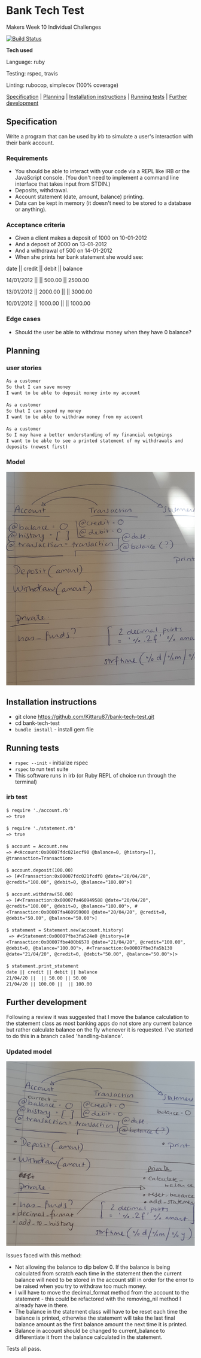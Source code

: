 # Bank Tech Test

Makers Week 10 Individual Challenges

[![Build Status](https://travis-ci.com/Kittaru87/bank-tech-test.svg?branch=master)](https://travis-ci.com/Kittaru87/bank-tech-test)

**Tech used**

Language: ruby

Testing: rspec, travis

Linting: rubocop, simplecov (100% coverage)

[Specification](#Specification) | [Planning](#Planning) | [Installation instructions](#Installation-instructions) | [Running tests](#Running-tests) | [Further development](#Further-development) 

## Specification
Write a program that can be used by irb to simulate a user's interaction with their bank account.

### Requirements

* You should be able to interact with your code via a REPL like IRB or the JavaScript console. (You don't need to implement a command line interface that takes input from STDIN.)
* Deposits, withdrawal.
* Account statement (date, amount, balance) printing.
* Data can be kept in memory (it doesn't need to be stored to a database or anything).

### Acceptance criteria

* Given a client makes a deposit of 1000 on 10-01-2012
* And a deposit of 2000 on 13-01-2012
* And a withdrawal of 500 on 14-01-2012
* When she prints her bank statement she would see:

date || credit || debit || balance

14/01/2012 || || 500.00 || 2500.00

13/01/2012 || 2000.00 || || 3000.00

10/01/2012 || 1000.00 || || 1000.00

### Edge cases
* Should the user be able to withdraw money when they have 0 balance?

## Planning

### user stories
```
As a customer
So that I can save money
I want to be able to deposit money into my account

As a customer
So that I can spend my money
I want to be able to withdraw money from my account

As a customer
So I may have a better understanding of my financial outgoings
I want to be able to see a printed statement of my withdrawals and deposits (newest first)
```
### Model

![Bank Tech Test Model](./public/bank-tt-model.jpg)

## Installation instructions

* git clone https://github.com/Kittaru87/bank-tech-test.git
* cd bank-tech-test
* `bundle install` - install gem file

## Running tests

* `rspec --init` - initialize rspec
* `rspec` to run test suite
* This software runs in irb (or Ruby REPL of choice run through the terminal)

### irb test
```
$ require './account.rb'
=> true 

$ require './statement.rb'
=> true 

$ account = Account.new
=> #<Account:0x00007fdc021ecf90 @balance=0, @history=[], @transaction=Transaction> 

$ account.deposit(100.00)
=> [#<Transaction:0x00007fdc021fcdf0 @date="20/04/20", @credit="100.00", @debit=0, @balance="100.00">] 

$ account.withdraw(50.00)
=> [#<Transaction:0x00007fa460949588 @date="20/04/20", @credit="100.00", @debit=0, @balance="100.00">, #<Transaction:0x00007fa460959000 @date="20/04/20", @credit=0, @debit="50.00", @balance="50.00">] 

$ statement = Statement.new(account.history)
 => #<Statement:0x00007fbe3fa524e0 @history=[#<Transaction:0x00007fbe400b6570 @date="21/04/20", @credit="100.00", @debit=0, @balance="100.00">, #<Transaction:0x00007fbe3fa5b130 @date="21/04/20", @credit=0, @debit="50.00", @balance="50.00">]> 

$ statement.print_statement
date || credit || debit || balance
21/04/20 ||  || 50.00 || 50.00
21/04/20 || 100.00 ||  || 100.00
```

## Further development

Following a review it was suggested that I move the balance calculation to the statement class as most banking apps do not store any current balance but rather calculate balance on the fly whenever it is requested. I've started to do this in a branch called 'handling-balance'. 

### Updated model

![Bank Tech Test Model 2](./public/bank-tt-model-2.jpg)

Issues faced with this method:

  * Not allowing the balance to dip below 0. If the balance is being calculated from scratch each time in the statement then the current balance will need to be stored in the account still in order for the error to be raised when you try to withdraw too much money.
  * I will have to move the decimal_format method from the account to the statement - this could be refactored with the removing_nil method I already have in there.
  * The balance in the statement class will have to be reset each time the balance is printed, otherwise the statement will take the last final balance amount as the first balance amount the next time it is printed.
  * Balance in account should be changed to current_balance to differentiate it from the balance calculated in the statement.

Tests all pass.
